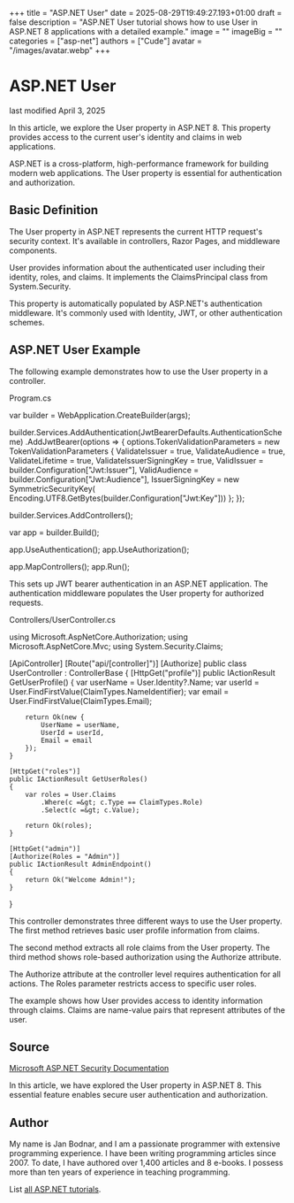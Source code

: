 +++
title = "ASP.NET User"
date = 2025-08-29T19:49:27.193+01:00
draft = false
description = "ASP.NET User tutorial shows how to use User in ASP.NET 8 applications with a detailed example."
image = ""
imageBig = ""
categories = ["asp-net"]
authors = ["Cude"]
avatar = "/images/avatar.webp"
+++

# ASP.NET User

last modified April 3, 2025

In this article, we explore the User property in ASP.NET 8. This property
provides access to the current user's identity and claims in web applications.

ASP.NET is a cross-platform, high-performance framework for building modern web
applications. The User property is essential for authentication and authorization.

## Basic Definition

The User property in ASP.NET represents the current HTTP request's security
context. It's available in controllers, Razor Pages, and middleware components.

User provides information about the authenticated user including their identity,
roles, and claims. It implements the ClaimsPrincipal class from System.Security.

This property is automatically populated by ASP.NET's authentication middleware.
It's commonly used with Identity, JWT, or other authentication schemes.

## ASP.NET User Example

The following example demonstrates how to use the User property in a controller.

Program.cs
  

var builder = WebApplication.CreateBuilder(args);

builder.Services.AddAuthentication(JwtBearerDefaults.AuthenticationScheme)
    .AddJwtBearer(options =&gt;
    {
        options.TokenValidationParameters = new TokenValidationParameters
        {
            ValidateIssuer = true,
            ValidateAudience = true,
            ValidateLifetime = true,
            ValidateIssuerSigningKey = true,
            ValidIssuer = builder.Configuration["Jwt:Issuer"],
            ValidAudience = builder.Configuration["Jwt:Audience"],
            IssuerSigningKey = new SymmetricSecurityKey(
                Encoding.UTF8.GetBytes(builder.Configuration["Jwt:Key"]))
        };
    });

builder.Services.AddControllers();

var app = builder.Build();

app.UseAuthentication();
app.UseAuthorization();

app.MapControllers();
app.Run();

This sets up JWT bearer authentication in an ASP.NET application. The
authentication middleware populates the User property for authorized requests.

Controllers/UserController.cs
  

using Microsoft.AspNetCore.Authorization;
using Microsoft.AspNetCore.Mvc;
using System.Security.Claims;

[ApiController]
[Route("api/[controller]")]
[Authorize]
public class UserController : ControllerBase
{
    [HttpGet("profile")]
    public IActionResult GetUserProfile()
    {
        var userName = User.Identity?.Name;
        var userId = User.FindFirstValue(ClaimTypes.NameIdentifier);
        var email = User.FindFirstValue(ClaimTypes.Email);
        
        return Ok(new {
            UserName = userName,
            UserId = userId,
            Email = email
        });
    }

    [HttpGet("roles")]
    public IActionResult GetUserRoles()
    {
        var roles = User.Claims
            .Where(c =&gt; c.Type == ClaimTypes.Role)
            .Select(c =&gt; c.Value);
            
        return Ok(roles);
    }

    [HttpGet("admin")]
    [Authorize(Roles = "Admin")]
    public IActionResult AdminEndpoint()
    {
        return Ok("Welcome Admin!");
    }
}

This controller demonstrates three different ways to use the User property. The
first method retrieves basic user profile information from claims.

The second method extracts all role claims from the User property. The third
method shows role-based authorization using the Authorize attribute.

The Authorize attribute at the controller level requires
authentication for all actions. The Roles parameter restricts
access to specific user roles.

The example shows how User provides access to identity information through
claims. Claims are name-value pairs that represent attributes of the user.

## Source

[Microsoft ASP.NET Security Documentation](https://learn.microsoft.com/en-us/aspnet/core/security/?view=aspnetcore-8.0)

In this article, we have explored the User property in ASP.NET 8. This
essential feature enables secure user authentication and authorization.

## Author

My name is Jan Bodnar, and I am a passionate programmer with extensive
programming experience. I have been writing programming articles since 2007.
To date, I have authored over 1,400 articles and 8 e-books. I possess more
than ten years of experience in teaching programming.

List [all ASP.NET tutorials](/all/#asp-net).